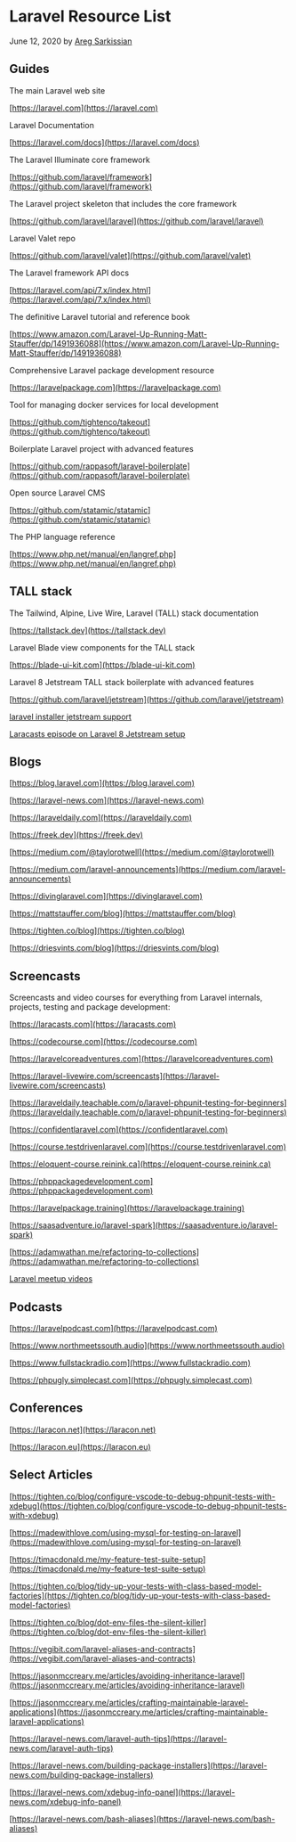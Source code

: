 # Laravel Resource List

June 12, 2020 by [Areg Sarkissian](https://aregsar.com/about)

## Guides

The main Laravel web site

[https://laravel.com](https://laravel.com)

Laravel Documentation

[https://laravel.com/docs](https://laravel.com/docs)

The Laravel Illuminate core framework

[https://github.com/laravel/framework](https://github.com/laravel/framework)

The Laravel project skeleton that includes the core framework

[https://github.com/laravel/laravel](https://github.com/laravel/laravel)

Laravel Valet repo

[https://github.com/laravel/valet](https://github.com/laravel/valet)

The Laravel framework API docs

[https://laravel.com/api/7.x/index.html](https://laravel.com/api/7.x/index.html)

The definitive Laravel tutorial and reference book

[https://www.amazon.com/Laravel-Up-Running-Matt-Stauffer/dp/1491936088](https://www.amazon.com/Laravel-Up-Running-Matt-Stauffer/dp/1491936088)

Comprehensive Laravel package development resource

[https://laravelpackage.com](https://laravelpackage.com)

Tool for managing docker services for local development

[https://github.com/tightenco/takeout](https://github.com/tightenco/takeout)

Boilerplate Laravel project with advanced features

[https://github.com/rappasoft/laravel-boilerplate](https://github.com/rappasoft/laravel-boilerplate)

Open source Laravel CMS

[https://github.com/statamic/statamic](https://github.com/statamic/statamic)

The PHP language reference

[https://www.php.net/manual/en/langref.php](https://www.php.net/manual/en/langref.php)

## TALL stack

The Tailwind, Alpine, Live Wire, Laravel (TALL) stack documentation

[https://tallstack.dev](https://tallstack.dev)

Laravel Blade view components for the TALL stack

[https://blade-ui-kit.com](https://blade-ui-kit.com)

Laravel 8 Jetstream TALL stack boilerplate with advanced features

[https://github.com/laravel/jetstream](https://github.com/laravel/jetstream)

[laravel installer jetstream support](https://laravel-news.com/laravel-installer-now-includes-support-for-jetpack)

[Laracasts episode on Laravel 8 Jetstream setup](https://laracasts.com/series/whats-new-in-laravel-8/episodes/1)

## Blogs

[https://blog.laravel.com](https://blog.laravel.com)

[https://laravel-news.com](https://laravel-news.com)

[https://laraveldaily.com](https://laraveldaily.com)

[https://freek.dev](https://freek.dev)

[https://medium.com/@taylorotwell](https://medium.com/@taylorotwell)

[https://medium.com/laravel-announcements](https://medium.com/laravel-announcements)

[https://divinglaravel.com](https://divinglaravel.com)

[https://mattstauffer.com/blog](https://mattstauffer.com/blog)

[https://tighten.co/blog](https://tighten.co/blog)

[https://driesvints.com/blog](https://driesvints.com/blog)

## Screencasts

Screencasts and video courses for everything from Laravel internals, projects, testing and package development:

[https://laracasts.com](https://laracasts.com)

[https://codecourse.com](https://codecourse.com)

[https://laravelcoreadventures.com](https://laravelcoreadventures.com)

[https://laravel-livewire.com/screencasts](https://laravel-livewire.com/screencasts)

[https://laraveldaily.teachable.com/p/laravel-phpunit-testing-for-beginners](https://laraveldaily.teachable.com/p/laravel-phpunit-testing-for-beginners)

[https://confidentlaravel.com](https://confidentlaravel.com)

[https://course.testdrivenlaravel.com](https://course.testdrivenlaravel.com)

[https://eloquent-course.reinink.ca](https://eloquent-course.reinink.ca)

[https://phppackagedevelopment.com](https://phppackagedevelopment.com)

[https://laravelpackage.training](https://laravelpackage.training)

[https://saasadventure.io/laravel-spark](https://saasadventure.io/laravel-spark)

[https://adamwathan.me/refactoring-to-collections](https://adamwathan.me/refactoring-to-collections)

[Laravel meetup videos](https://www.youtube.com/watch?v=ajDwUNfKu48)

## Podcasts

[https://laravelpodcast.com](https://laravelpodcast.com)

[https://www.northmeetssouth.audio](https://www.northmeetssouth.audio)

[https://www.fullstackradio.com](https://www.fullstackradio.com)

[https://phpugly.simplecast.com](https://phpugly.simplecast.com)

## Conferences

[https://laracon.net](https://laracon.net)

[https://laracon.eu](https://laracon.eu)

## Select Articles

[https://tighten.co/blog/configure-vscode-to-debug-phpunit-tests-with-xdebug](https://tighten.co/blog/configure-vscode-to-debug-phpunit-tests-with-xdebug)

[https://madewithlove.com/using-mysql-for-testing-on-laravel](https://madewithlove.com/using-mysql-for-testing-on-laravel)

[https://timacdonald.me/my-feature-test-suite-setup](https://timacdonald.me/my-feature-test-suite-setup)

[https://tighten.co/blog/tidy-up-your-tests-with-class-based-model-factories](https://tighten.co/blog/tidy-up-your-tests-with-class-based-model-factories)

[https://tighten.co/blog/dot-env-files-the-silent-killer](https://tighten.co/blog/dot-env-files-the-silent-killer)

[https://vegibit.com/laravel-aliases-and-contracts](https://vegibit.com/laravel-aliases-and-contracts)

[https://jasonmccreary.me/articles/avoiding-inheritance-laravel](https://jasonmccreary.me/articles/avoiding-inheritance-laravel)

[https://jasonmccreary.me/articles/crafting-maintainable-laravel-applications](https://jasonmccreary.me/articles/crafting-maintainable-laravel-applications)

[https://laravel-news.com/laravel-auth-tips](https://laravel-news.com/laravel-auth-tips)

[https://laravel-news.com/building-package-installers](https://laravel-news.com/building-package-installers)

[https://laravel-news.com/xdebug-info-panel](https://laravel-news.com/xdebug-info-panel)

[https://laravel-news.com/bash-aliases](https://laravel-news.com/bash-aliases)
